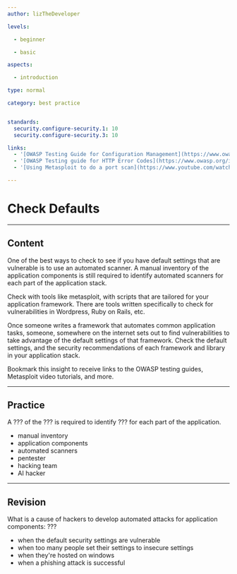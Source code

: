 ```yaml
---
author: lizTheDeveloper

levels:

  - beginner

  - basic

aspects:

  - introduction

type: normal

category: best practice


standards:
  security.configure-security.1: 10
  security.configure-security.3: 10

links:
  - '[OWASP Testing Guide for Configuration Management](https://www.owasp.org/index.php/Testing_for_configuration_management)'
  - '[OWASP Testing guide for HTTP Error Codes](https://www.owasp.org/index.php/Testing_for_Error_Code_(OTG-ERR-001))'
  - '[Using Metasploit to do a port scan](https://www.youtube.com/watch?v=CYB6Uta9VTI)'

---
```


# Check Defaults

---
## Content

One of the best ways to check to see if you have default settings that are vulnerable is to use an automated scanner. A manual inventory of the application components is still required to identify automated scanners for each part of the application stack.

Check with tools like metasploit, with scripts that are tailored for your application framework. There are tools written specifically to check for vulnerabilities in Wordpress, Ruby on Rails, etc.

Once someone writes a framework that automates common application tasks, someone, somewhere on the internet sets out to find vulnerabilities to take advantage of the default settings of that framework. Check the default settings, and the security recommendations of each framework and library in your application stack.

Bookmark this insight to receive links to the OWASP testing guides, Metasploit video tutorials, and more.
 
---
## Practice

A ??? of the ??? is required to identify ??? for each part of the application.

* manual inventory
* application components
* automated scanners
* pentester
* hacking team
* AI hacker

---
## Revision

What is a cause of hackers to develop automated attacks for application components:
???

* when the default security settings are vulnerable
* when too many people set their settings to insecure settings
* when they're hosted on windows
* when a phishing attack is successful
